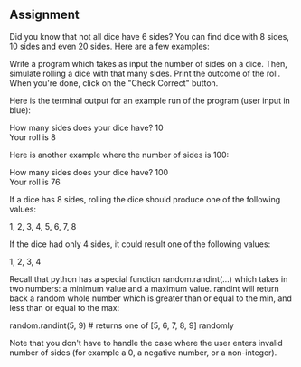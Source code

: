 ## Assignment

Did you know that not all dice have 6 sides? You can find dice with 8 sides, 10 sides and even 20 sides. Here are a few examples:

Write a program which takes as input the number of sides on a dice. Then, simulate rolling a dice with that many sides. Print the outcome of the roll. When you're done, click on the "Check Correct" button.

Here is the terminal output for an example run of the program (user input in blue):

How many sides does your dice have? 10  
Your roll is 8

Here is another example where the number of sides is 100:

How many sides does your dice have? 100  
Your roll is 76

If a dice has 8 sides, rolling the dice should produce one of the following values:

1, 2, 3, 4, 5, 6, 7, 8

If the dice had only 4 sides, it could result one of the following values:

1, 2, 3, 4

Recall that python has a special function random.randint(...) which takes in two numbers: a minimum value and a maximum value. randint will return back a random whole number which is greater than or equal to the min, and less than or equal to the max:

random.randint(5, 9) # returns one of [5, 6, 7, 8, 9] randomly

Note that you don't have to handle the case where the user enters invalid number of sides (for example a 0, a negative number, or a non-integer).
